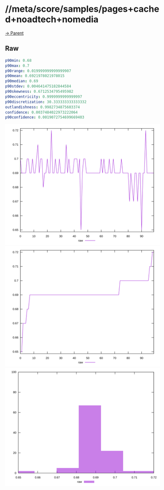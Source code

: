 
# //meta/score/samples/pages+cached+noadtech+nomedia

[→ Parent](../..)


## Raw


```yaml
p90min: 0.68
p90max: 0.7
p90range: 0.019999999999999907
p90mean: 0.6921978021978015
p90median: 0.69
p90stdev: 0.004641475182844584
p90skewness: 0.6712534795495982
p90eccentricity: 0.9999999999999997
p90discretization: 30.333333333333332
outlandishness: 0.9982734875603374
confidence: 0.0037484022973222064
p90confidence: 0.0019072754699669403

```

![PLOT: raw-values](./raw/values.svg)![PLOT: raw-sorted](./raw/sorted.svg)![PLOT: raw-histogram](./raw/histogram.svg)